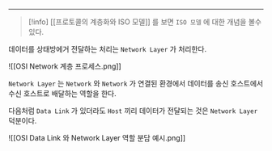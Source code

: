 
---
>[!info] [[프로토콜의 계층화와 ISO 모델]] 를 보면 `ISO 모델` 에 대한 개념을 볼수 있다.


데이터를 상태방에거 전달하는 처리는 `Network Layer` 가 처리한다.

![[OSI Network 계층 프로세스.png]]

`Network Layer` 는 `Network` 와 `Network` 가 연결된 환경에서 데이터를 송신 호스트에서 수신 호스트로 배달하는 역할을 한다.

다음처럼 `Data Link` 가 있더라도 `Host` 끼리 데이터가 전달되는 것은 `Network Layer` 덕분이다.

![[OSI Data Link 와 Network Layer 역할 분담 예시.png]]

